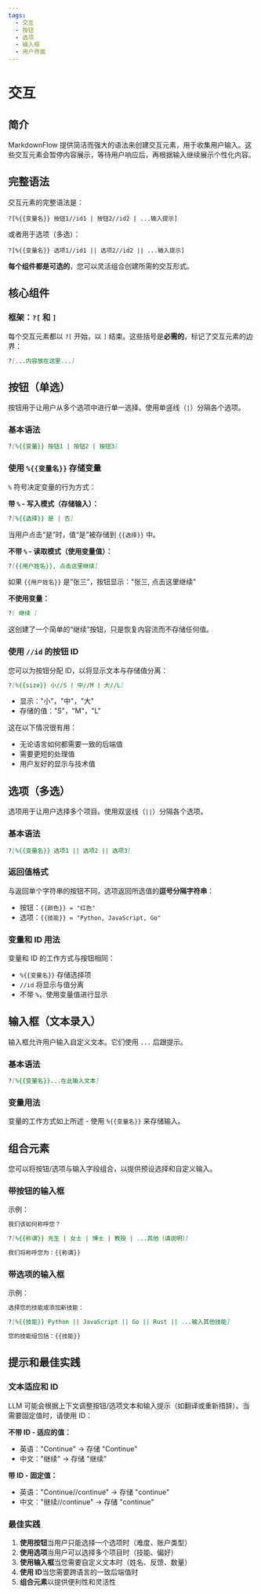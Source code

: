 ```yaml
---
tags:
  - 交互
  - 按钮
  - 选项
  - 输入框
  - 用户界面
---
```


# 交互

## 简介

MarkdownFlow 提供简洁而强大的语法来创建交互元素，用于收集用户输入。这些交互元素会暂停内容展示，等待用户响应后，再根据输入继续展示个性化内容。

## 完整语法

交互元素的完整语法是：

```text
?[%{{变量名}} 按钮1//id1 | 按钮2//id2 | ...输入提示]
```

或者用于选项（多选）：

```text
?[%{{变量名}} 选项1//id1 || 选项2//id2 || ...输入提示]
```

**每个组件都是可选的**，您可以灵活组合创建所需的交互形式。

## 核心组件

### 框架：`?[` 和 `]`

每个交互元素都以 `?[` 开始，以 `]` 结束。这些括号是**必需的**，标记了交互元素的边界：

```markdown
?[...内容放在这里...]
```

## 按钮（单选）

按钮用于让用户从多个选项中进行单一选择。使用单竖线（`|`）分隔各个选项。

### 基本语法

```markdown
?[%{{变量}} 按钮1 | 按钮2 | 按钮3]
```

### 使用 `%{{变量名}}` 存储变量

`%` 符号决定变量的行为方式：

**带 `%` - 写入模式（存储输入）：**

```markdown
?[%{{选择}} 是 | 否]
```

当用户点击“是”时，值“是”被存储到 `{{选择}}` 中。

**不带 `%` - 读取模式（使用变量值）：**

```markdown
?[{{用户姓名}}, 点击这里继续]
```

如果 `{{用户姓名}}` 是“张三”，按钮显示："张三, 点击这里继续"

**不使用变量：**

```markdown
?[ 继续 ]
```

这创建了一个简单的“继续”按钮，只是恢复内容流而不存储任何值。

### 使用 `//id` 的按钮 ID

您可以为按钮分配 ID，以将显示文本与存储值分离：

```markdown
?[%{{size}} 小//S | 中//M | 大//L]
```

- 显示："小"，"中"，"大"
- 存储的值："S"，"M"，"L"

这在以下情况很有用：

- 无论语言如何都需要一致的后端值
- 需要更短的处理值
- 用户友好的显示与技术值

## 选项（多选）

选项用于让用户选择多个项目。使用双竖线（`||`）分隔各个选项。

### 基本语法

```markdown
?[%{{变量名}} 选项1 || 选项2 || 选项3]
```

### 返回值格式

与返回单个字符串的按钮不同，选项返回所选值的**逗号分隔字符串**：

- 按钮：`{{颜色}} = "红色"`
- 选项：`{{技能}} = "Python, JavaScript, Go"`

### 变量和 ID 用法

变量和 ID 的工作方式与按钮相同：

- `%{{变量名}}` 存储选择项
- `//id` 将显示与值分离
- 不带 `%`，使用变量值进行显示

## 输入框（文本录入）

输入框允许用户输入自定义文本。它们使用 `...` 后跟提示。

### 基本语法

```markdown
?[%{{变量名}}...在此输入文本]
```

### 变量用法

变量的工作方式如上所述 - 使用 `%{{变量名}}` 来存储输入。

## 组合元素

您可以将按钮/选项与输入字段组合，以提供预设选择和自定义输入。

### 带按钮的输入框

示例：

```markdown
我们该如何称呼您？

?[%{{称谓}} 先生 | 女士 | 博士 | 教授 | ...其他（请说明）]

我们将称呼您为：{{称谓}}
```

### 带选项的输入框

示例：

```markdown
选择您的技能或添加新技能：

?[%{{技能}} Python || JavaScript || Go || Rust || ...输入其他技能]

您的技能组包括：{{技能}}
```

## 提示和最佳实践

### 文本适应和 ID

LLM 可能会根据上下文调整按钮/选项文本和输入提示（如翻译或重新措辞）。当需要固定值时，请使用 ID：

**不带 ID - 适应的值：**

- 英语："Continue" → 存储 "Continue"
- 中文："继续" → 存储 "继续"

**带 ID - 固定值：**

- 英语："Continue//continue" → 存储 "continue"
- 中文："继续//continue" → 存储 "continue"

### 最佳实践

1. **使用按钮**当用户只能选择一个选项时（难度、账户类型）
2. **使用选项**当用户可以选择多个项目时（技能、偏好）
3. **使用输入框**当您需要自定义文本时（姓名、反馈、数量）
4. **使用 ID**当您需要跨语言的一致后端值时
5. **组合元素**以提供便利性和灵活性
